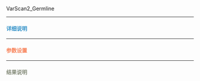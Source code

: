 VarScan2_Germline


 ***
#### **<span class="glyphicon glyphicon-tags" aria-hidden="true" style="color:#3090C7"></span></i><span style="color:#3090C7"> 详细说明**



 ***
#### **<i class="fa fa-cog" aria-hidden="true" style="color:#F88158"></i> <span style="color:#F88158">参数设置**<span>



***
#### **<i class="fa fa-file-text" aria-hidden="true" style="color:#848b79"></i><span style="color:#848b79"> 结果说明**<span>
